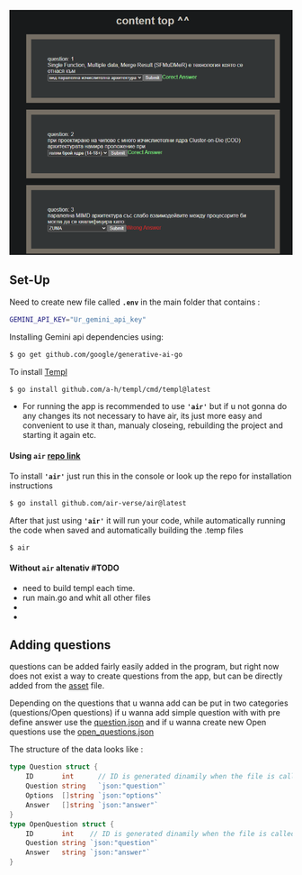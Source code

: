 ![screenshot](./assets/repoImages/img1.bmp)

## Set-Up

Need to create new file called **``.env``** in the main folder that contains :
```bash 
GEMINI_API_KEY="Ur_gemini_api_key"
```

Installing Gemini api dependencies using:
```bash 
$ go get github.com/google/generative-ai-go
```
To install [Templ](https://github.com/a-h/templ)
```bash 
$ go install github.com/a-h/templ/cmd/templ@latest
```

* For running the app is recommended to use **``'air'``** but if u not gonna do any changes its not necessary to have air, its just more easy and convenient to use it than, manualy closeing, rebuilding the project and starting it again etc.


#### Using ``air`` [repo link](https://github.com/air-verse/air)

To install **``'air'``** just run this in the console or look up the repo for installation instructions
```bash 
$ go install github.com/air-verse/air@latest 
```
After that just using **``'air'``** it will run your code, while automatically running the code when saved and automatically building the .temp files
```bash 
$ air
```
#### Without ``air`` altenativ  #TODO

* need to build templ each time.
* run main.go and whit all other files
*
*

## Adding questions 

questions can be added fairly easily added in the program, but right now does not exist a way to create questions from the app, but can be directly added from the [asset](https://github.com/aleks20905/testsWeb_templ/tree/main/assets) file.

Depending on the questions that u wanna add can be put in two categories (questions/Open questions) if u wanna add simple question with with pre define answer use the [question.json](https://github.com/aleks20905/testsWeb_templ/blob/main/assets/questions.json) and if u wanna create new Open questions use the [open_questions.json](https://github.com/aleks20905/testsWeb_templ/blob/main/assets/open_questions.json)

The structure of the data looks like :
```Go 
type Question struct {
	ID       int      // ID is generated dinamily when the file is called
	Question string   `json:"question"`
	Options  []string `json:"options"`
	Answer   []string `json:"answer"`
}
type OpenQuestion struct {
	ID       int    // ID is generated dinamily when the file is called
	Question string `json:"question"`
	Answer   string `json:"answer"`
}
```